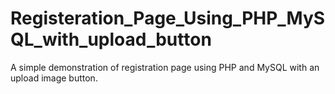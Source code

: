 # Registeration_Page_Using_PHP_MySQL_with_upload_button
A simple demonstration of registration page using PHP and MySQL with an upload image button.
